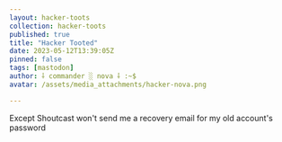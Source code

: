 ```yaml
---
layout: hacker-toots
collection: hacker-toots
published: true
title: "Hacker Tooted"
date: 2023-05-12T13:39:05Z
pinned: false
tags: [mastodon]
author: ⸸ commander ░ nova ⸸ :~$
avatar: /assets/media_attachments/hacker-nova.png

---
```


<p>Except Shoutcast won&#39;t send me a recovery email for my old account&#39;s password</p>


